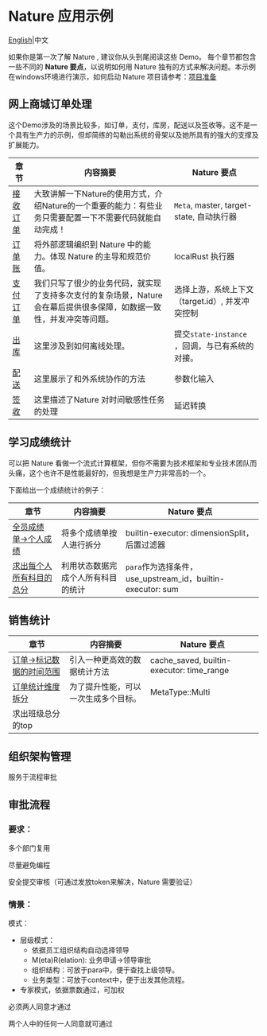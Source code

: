 # Nature 应用示例
[English](README_EN.md)|中文

如果你是第一次了解 Nature , 建议你从头到尾阅读这些 Demo。 每个章节都包含一些不同的 **Nature 要点**，以说明如何用 Nature 独有的方式来解决问题。本示例在windows环境进行演示，如何启动 Nature 项目请参考：[项目准备](doc/ZH/prepare.md)

## 网上商城订单处理

这个Demo涉及的场景比较多，如订单，支付，库房，配送以及签收等。这不是一个具有生产力的示例，但却简练的勾勒出系统的骨架以及她所具有的强大的支撑及扩展能力。

| 章节                                               | 内容摘要                                                     | Nature 要点                                     |
| -------------------------------------------------- | ------------------------------------------------------------ | ----------------------------------------------- |
| [接收订单](doc/ZH/emall/emall-1-order-generate.md) | 大致讲解一下Nature的使用方式，介绍Nature的一个重要的能力：有些业务只需要配置一下不需要代码就能自动完成！ | `Meta`, master, target-state, 自动执行器        |
| [订单账](doc/ZH/emall/emall-2-order-account.md)    | 将外部逻辑编织到 Nature 中的能力。体现 Nature 的主导和规范价值。 | localRust 执行器                                |
| [支付订单](doc/ZH/emall/emall-3-pay-the-bill.md)   | 我们只写了很少的业务代码，就实现了支持多次支付的复杂场景，Nature 会在幕后提供很多保障，如数据一致性，并发冲突等问题。 | 选择上游，系统上下文（target.id）, 并发冲突控制 |
| [出库](doc/ZH/emall/emall-4-stock-out.md)          | 这里涉及到如何离线处理。                                     | 提交`state-instance` ，回调，与已有系统的对接。 |
| [配送](doc/ZH/emall/emall-5-delivery.md)           | 这里展示了和外系统协作的方法                                 | 参数化输入                                      |
| [签收](doc/ZH/emall/emall-6-signed.md)             | 这里描述了Nature 对时间敏感性任务的处理                      | 延迟转换                                        |

## 学习成绩统计

可以把 Nature 看做一个流式计算框架，但你不需要为技术框架和专业技术团队而头痛，这个也许不是性能最好的，但我想是生产力非常高的一个。

下面给出一个成绩统计的例子：

| 章节                                                         | 内容摘要                           | Nature 要点                                                |
| ------------------------------------------------------------ | ---------------------------------- | ---------------------------------------------------------- |
| [全员成绩单->个人成绩](doc/ZH/score/score_1_to_persion.md)   | 将多个成绩单按人进行拆分           | builtin-executor: dimensionSplit，后置过滤器               |
| [求出每个人所有科目的总分](doc/ZH/score/score_2_person_total_score.md) | 利用状态数据完成个人所有科目的统计 | `para`作为选择条件，use_upstream_id，builtin-executor: sum |

## 销售统计

| 章节                                                         | 内容摘要                             | Nature 要点                               |
| ------------------------------------------------------------ | ------------------------------------ | ----------------------------------------- |
| [订单->标记数据的时间范围](doc/ZH/sale/sale_1_make_time_range.md) | 引入一种更高效的数据统计方法         | cache_saved, builtin-executor: time_range |
| [订单统计维度拆分](doc/ZH/sale/sale_2_order_to_item.md)      | 为了提升性能，可以一次生成多个目标。 | MetaType::Multi                           |
| 求出班级总分的top                                            |                                      |                                           |

## 组织架构管理

服务于流程审批

## 审批流程

### 要求：

多个部门复用

尽量避免编程

安全提交审核（可通过发放token来解决，Nature 需要验证）

### 情景：

模式：

- 层级模式：
  - 依据员工组织结构自动选择领导
  - M(eta)R(elation): 业务申请->领导审批
  - 组织结构：可放于para中，便于查找上级领导。
  - 业务类型：可放于context中，便于出发其他流程。
- 专家模式，依据票数通过，可加权



必须两人同意才通过

两个人中的任何一人同意就可通过

